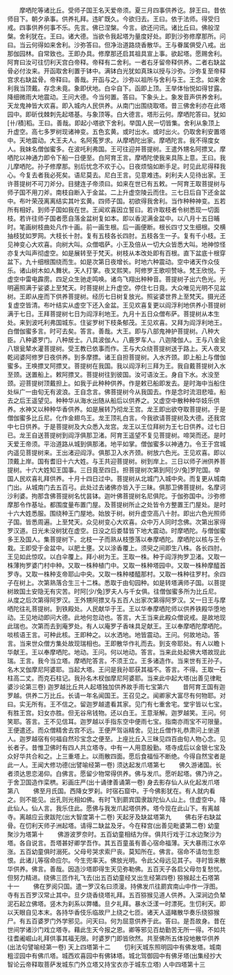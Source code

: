 <!-- { "loadSidebar": true } -->
　　摩哂陀等诸比丘。受师子国王名天爱帝须。夏三月四事供养讫。辞王曰。昔依师目下。朝夕承事。供养礼拜。违旷既久。今欲归去。王曰。依于法师。得受归戒。四事供养何事不乐。先言。佛已涅槃。今言。欲还问讯。诸比丘曰。佛般涅槃。舍利犹在。王曰。诸大德。当欲令我起塔为量度好处。即到沙弥修摩那所。问曰。当云何得如来舍利。沙弥答曰。但净治道路烧香散华。王与眷属俱受八戒。出那伽园林。自常致也。王即办具。修摩那还启其祖具宣上事。欲起塔。愿赐舍利。阿育曰汝可往忉利天宫白帝释。帝释有二舍利。一者右牙留帝释供养。二者右缺盆骨必付汝来。开函取舍利置于钵中。满钵白光犹如真珠以授与沙弥。沙弥复至帝释宫求右缺盆骨。帝释曰。善哉。开函与之。沙弥以祖所与舍利与王。王念。如来舍利我当顶戴。存念未竟。象即伏地。白伞自下。函即上顶。王举体怡悦如得甘露。降细微雨大地震动。王问大德。今当何置。答曰。下象头上。象发音声供养舍利。天龙鬼神皆大欢喜。即入城内人民供养。从南门出围绕取塔。昔三佛舍利亦在此塔园中。即斫伐棘刺先起塔基。与象顶等。白大德言。塔形云何。摩哂陀答曰。犹如[卄/積]稻。王曰。善哉。即起小塔欲下舍利。举国人民一切皆集。舍利从象顶上升虚空。高七多罗树现诸神变。五色玄黄。或时出水。或时出火。仍取舍利安置塔中。天地震动。大王夫人。名阿菟罗求。从摩哂陀出家。摩哂陀言。我不得度女人。我妹名僧伽蜜多。在波吒利弗国。王可往迎并菩提树。王遣外甥名阿摽叉。摩哂陀以神通力即令下船一日便至。白阿育王言。摩哂陀使我来具陈上意。王曰。我儿摩哂陀。孙子修摩那。别后忧念不欢于心。日夜烦恼如断手足。时见此尼得释我心。今复去者我必死矣。语尼莫去。尼白王言。见意难违。刹利夫人见待出家。王许菩提树不可刀斧分。目揵连子帝须曰。如来在世已有五敕。一阿育王取菩提树与师子国不用刀斧。南枝自断入于金盆。二上升虚空陵云而住。三七日后自下还金盆中。布叶荣茂离离结实其叶玄黄。四师子国。初欲得我舍利。当作种种神变。五若所有相好。到师子国如我在世。王闻欢喜因立誓曰。若许取枝者令树悉现一切面枝。若许往师子国者愿自落金盆树复如本。即以香泥满金盆中。以八月十五日晡时。笔画树枝曲处凡作十画。前一画生根。后一画便断。根长四寸又生细根。交横抽枝犹如罗网。大枝长十肘。复有五枝各长四肘。五枝各生一子。复有千小枝。王见神变心大欢喜。向树大叫。众僧唱萨。小王及倍从一切大众皆悉大叫。地神惊怪亦复大叫声彻虚空。如是展转至于梵天。树枝从本改处即有百根。直下盆底十根穿盆下。九十细根围绕而生。如是次第日夜增长。时地六种震动。空中诸天作众伎乐。诸山树木如人舞状。天人打掌。夜叉熙笑。阿修罗王歌呗赞咏。梵王欣悦。于虚空中雷电霹雳。四足众生驰走鸣唤。诸鸟飞翔出种种音。菩提树子出六色光。光明遍照满于娑婆上至梵天。时菩提树上升虚空。停住七日竟。大众唯见光明不见盆树。王即从座而下供养菩提树。经历七日树复放光。照娑婆世界上至梵天。摄光还复虚空皆清。布叶结实从虚空下还入金盆。王见欢喜复更以阎浮利地供养小菩提树满于七日。王拜菩提树七日为阎浮利地王。九月十五日众僧布萨。菩提树从本生处。来到波吒利弗国城东。住娑罗树下枝条郁茂。王见欢喜。又拜为阎浮利地王。白僧伽蜜多言。时可去矣。答言。善哉。大王。即与八部鬼神护菩提树。八种大臣。八种婆罗门。八种居士。八具波伽人。八鹿罗车人。八迦陵伽人。王与八金瓮八银瓮辇水灌菩提树。受王教已依事而作。王与大众绕菩提树送于路上。天人夜叉乾闼婆阿修罗日夜供养。到多摩摽。诸王自担菩提树。入水齐颈。即上船上与僧伽蜜多。王唤摽叉阿摽叉。菩提树在我国。我以阎浮利三拜为王。我自戴菩提树入水至颈。送置船上。敕阿摽叉。菩提树往到彼国。汝可语汝王。身自下水。水没至颈。迎菩提树顶戴担上。如我于此种种供养。作是敕已船即发去。是时海中当船住处纵广一由旬无有波浪。王自念言。佛菩提树今从我国去。作是念时流泪悲噎。船去之后王遥望见。种种华从海水出随从船后以供养之。又虚空中散种种华妓乐供养。水神又以种种华香供养。如是展转乃彻龙王宫。龙王即出欲夺取菩提树。于是僧伽蜜多比丘尼。化作金翅鸟王。龙王顶礼白言。今我欲请菩提树及大德。还我宫中七日供养。于是菩提树及大众悉入龙宫。龙王以王位拜树为王七日供养。过七日已。龙王自送菩提树到阎浮俱那卫渚。阿育王遥望不复见菩提树。啼哭而还。是时天爱王帝须。平治道路从城到俱那渚。地平如掌。僧伽蜜多以神通力。令王于宫城内遥见菩提树来。王出渚迎阎浮。俱那卫入水齐颈。树放六色光。王见欢喜。即以顶戴上岸。国有耆旧十六大姓。与王共迎菩提树。树到岸上。三日以师子洲供养菩提树。十六大姓知王国事。三日竟至四日。担菩提树次第到阿[少/兔]罗陀国。举国人民欢喜礼拜供养。十月十四日过中。菩提树从北城门入城中央。而复更从城南门出。从城南门去五百弓。此处过去诸佛亦皆入于三昧。俱那卫佛菩提树。名摩诃沙利婆。拘那含佛菩提树名忧昙钵。迦叶佛菩提树名尼俱陀。于伽弥国中。沙弥修摩那令作基址。都围度量布置门屋。及菩提树所止之处皆令方整置王门屋处。是时十六大姓悉服。围绕种王门屋地。始放于树。树升虚空高八十肘。即出六色光照师子国。皆悉周遍。上至梵天。众见树变心大欢喜。众中万人同时念佛。次第出家得罗汉道。日光未没树犹在虚空。日没之后娄彗皆下地大震动。时摩哂陀。与僧伽蜜多王及国人。集菩提树下。北枝一子而熟从枝堕落以奉摩哂陀。摩哂陀以核与王令栽。王即受于金盆中。以肥土壅。又以涂香覆上。须臾之间即生八株。各长四肘。王见如此惊叹。以白伞覆上。拜小树为王。王取一株。种于阎浮拘罗卫渚。又取一株薄拘罗婆门村中种。又取一株种植门中。又取一株种塔园中。又取一株种摩醯首罗寺。又取一株种支帝耶山中央。又取一株种楼醯那村。又取一株种往罗村。余四子在树上。次第熟落合生三十二株。悉取于由旬园种。如是转塔满师子国。以菩提树故国土安隐无有灾苦。时阿[少/兔]罗夫人与千女俱。往僧伽蜜多所为比丘尼。从度之后次第得阿罗汉。王外甥阿摽叉与五百人出家次第得阿罗汉。又一日王与摩哂陀往礼菩提树。到铁殿处。人民献华于王。王以华奉摩哂陀师以供养铁殿华堕地动。王见地动即问大德。此地何忽动也。答言。大王当来此殿众僧说戒。是故地现此瑞也。次第而去到庵罗处。有人以庵罗子香味具足献王。王以奉摩哂陀摩哂陀。啖核语王言。可种此核。王即种之。以水洒地。地皆震动。王问。何故地动。答言。当来世众僧方集处故现瑞相也。王即散华作礼而去。到支帝耶处。有人以瞻卜华献王。王以奉摩哂陀。地动。王问。何以地动。答言。当来此处起佛大塔故现此瑞。王言。我今当立塔。摩哂陀答言。不须王立。王多诸造作。当来世有王孙子。名木叉伽摩尼阿婆耶。当起大塔。王问是我孙耶获其福不。答言。不得。王取一石柱高二丈。而克石柱记。我孙名木杈伽摩尼阿婆耶。当来此中起大塔(出善见律毗婆沙论第三卷)
迦罗越比丘共人起塔独加供养故手雨七宝第六
　　昔阿育王国有迦罗越。供养二万比丘。长请一年名闻国王。王召见之。闻卿家大富尽有何物耶。对曰。实无所有。王不信之。留迦罗越遣看其家。见门有七重舍宅。堂宇皆以七宝。有胜王宫。妇女亦胜。但无谷帛钱物。还以白王。王意渐解。迦罗越笑。王问。何笑耶。答言。王不见信耳。迦罗越以手指东空中便雨七宝。指南亦雨宝不可限量。王便遣还。而众僧精舍去宫不远。王便严驾诣精舍。见比丘僧作礼恭肃问上坐道人。迦罗越宿有何福自然珍宝念之便至。上座比丘入三昧见四百由旬人物心念。见长者子。昔惟卫佛时有四人共立塔寺。中有一人用意殷勤。塔寺成后以金银七宝及众好华共合和之。上三重塔上。以雨散四面。愿后食福恒不断绝。今得自然宝者是此一人。王闻大修功德(出譬喻经第一卷)
须达起发爪塔第七
　　佛久游诸国。长者须达思恋渴仰。白佛言。愿留少物常得供养。佛与发爪。愿听起塔。佛乃许之。于舍卫国造作栾栱。彩画庄严(出十诵律善诵第一卷)
身去影存仙人从化起发爪塔第八
　　佛至月氏国。西降女罗刹。时宿石窟中。于今佛影犹在。有人就内看之。则不能见。出孔则光相如佛。有时飞到罽宾国隶跋陀仙人山上。住虚空中。降此仙人。仙人言。我乐住此。愿佛与我发爪起塔供养。塔今现在此山下。有离越寺。离越应云隶跋陀(出大智度第十二卷)
天起牙及缺盆塔第九
　　佛右牙右缺盆骨。在忉利天师子洲起塔。请得二缺盆及牙。今在释宫(出善见毗婆第二卷)
幼童聚沙为塔第十
　　佛游波罗奈时。五百幼童相结为伴。俱共行戏于江水边聚沙为塔。各自说言。吾塔甚好卿学吾作。其五百童虽有善心宿命福薄。天大暴雨江水卒涨。五百幼童俱时溺死。父母号哭求索尸丧。莫知所在。佛言。宿命不请勿生怨恨。此诸儿等宿命应尔。今生兜率天。佛放光明。令此父母远见其子。寻时皆来散华供养。佛言。善哉。因造沙塔即得生天见弥勒佛。五百天子各启父母勿复愁忧。但努力精进。绕佛三匝作礼飞去(出五百幼童经叉出生经第四卷)
猕猴起土石塔第十一
　　佛在罗阅只国。遣一罗汉名曰须漫。持佛发爪往罽宾南山中作一浮图。寺有五百罗汉常止其中。旦夕烧香绕塔礼拜。五百猕猴见道人供养。入深涧边负辇泥石起立佛塔。竖木为刹系以弊幡。旦夕礼拜。暴水泛漾一时漂死。生忉利天。即以天眼自见本末。各持华香伎乐临故尸上绕之七匝。诸天人遥睹散华奏乐绕猕猴尸。有五百婆罗门外学邪见。问天曰。何为屈意供养于此。答曰。是吾故身。昔在世间学诸沙门戏立塔寺。藉此生天今报之恩。卿等邪见百劫勤苦无所一得。不如共往耆阇崛山礼拜供事其福无限。时婆罗门即皆欣然。共至佛所五体投地散华供养(出法句譬喻经第一卷)
天上四塔第十二
　　忉利天城东照明园中有佛发塔。城南粗涩园中有佛爪塔。城西欢喜园中有佛钵塔。城北驾御园中有佛牙塔(出集经抄大智论云帝释取菩萨发城东门外立塔又持宝衣亦于城东立塔)
人中四塔第十三
